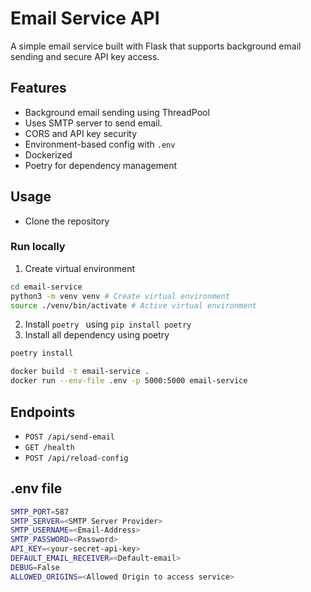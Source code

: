 
# Email Service API

A simple email service built with Flask that supports background email sending and secure API key access.

## Features
- Background email sending using ThreadPool
- Uses SMTP server to send email.
- CORS and API key security
- Environment-based config with `.env`
- Dockerized
- Poetry for dependency management

## Usage

- Clone the repository 

### Run locally 
1. Create virtual environment 
```bash
cd email-service
python3 -m venv venv # Create virtual environment
source ./venv/bin/activate # Active virtual environment

```
2. Install `poetry ` using `pip install poetry`
3. Install all dependency using poetry
```bash
poetry install
```

```bash
docker build -t email-service .
docker run --env-file .env -p 5000:5000 email-service
```

## Endpoints
- `POST /api/send-email`
- `GET /health`
- `POST /api/reload-config`

## .env file
```bash
SMTP_PORT=587
SMTP_SERVER=<SMTP Server Provider>
SMTP_USERNAME=<Email-Address>
SMTP_PASSWORD=<Password>
API_KEY=<your-secret-api-key>
DEFAULT_EMAIL_RECEIVER=<Default-email>
DEBUG=False
ALLOWED_ORIGINS=<Allowed Origin to access service>
```